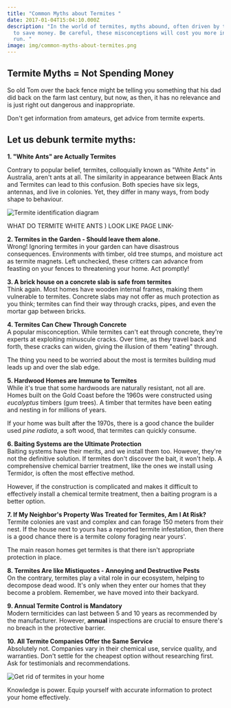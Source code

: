 ```yaml
---
title: "Common Myths about Termites "
date: 2017-01-04T15:04:10.000Z
description: "In the world of termites, myths abound, often driven by the desire
  to save money. Be careful, these misconceptions will cost you more in the long
  run. "
image: img/common-myths-about-termites.png
---
```

## Termite Myths = Not Spending Money 

So old Tom over the back fence might be telling you something that his dad did back on the farm last century, but now, as then, it has no relevance and is just right out dangerous and inappropriate. 

Don't get information from amateurs, get advice from termite experts.    

## Let us debunk termite myths:

**1. "White Ants" are Actually Termites**

Contrary to popular belief, termites, colloquially known as "White Ants" in Australia, aren't ants at all. The similarity in appearance between Black Ants and Termites can lead to this confusion. Both species have six legs, antennas, and live in colonies. Yet, they differ in many ways, from body shape to behaviour. 

![Termite identification diagram](img/black-ant-vs-termite-body-shape.png)

WHAT DO TERMITE WHITE ANTS ) LOOK LIKE PAGE LINK-

**2. Termites in the Garden - Should leave them alone.**\
Wrong! Ignoring termites in your garden can have disastrous consequences. Environments with timber, old tree stumps, and moisture act as termite magnets. Left unchecked, these critters can advance from feasting on your fences to threatening your home. Act promptly!

**3. A brick house on a concrete slab is safe from termites**\
Think again. Most homes have wooden internal frames, making them vulnerable to termites. Concrete slabs may not offer as much protection as you think; termites can find their way through cracks, pipes, and even the mortar gap between bricks.

**4. Termites Can Chew Through Concrete**\
A popular misconception. While termites can't eat through concrete, they're experts at exploiting minuscule cracks. Over time, as they travel back and forth, these cracks can widen, giving the illusion of them "eating" through. 

The thing you need to be worried about the most is termites building mud leads up and over the slab edge.

**5. Hardwood Homes are Immune to Termites**\
While it's true that some hardwoods are naturally resistant, not all are. Homes built on the Gold Coast before the 1960s were constructed using *eucalyptus* timbers (gum trees). A timber that termites have been eating and nesting in for millions of years.

I﻿f your home was built after the 1970s, there is a good chance the builder used *pine radiata*, a soft wood, that termites can quickly consume. 

**6. Baiting Systems are the Ultimate Protection**\
Baiting systems have their merits, and we install them too. However, they're not the definitive solution. If termites don't discover the bait, it won't help. A comprehensive chemical barrier treatment, like the ones we install using Termidor, is often the most effective method.

However, if the construction is complicated and makes it difficult to effectively install a chemical termite treatment, then a baiting program is a better option. 

**7. If My Neighbor's Property Was Treated for Termites, Am I At Risk?**
Termite colonies are vast and complex and can forage 150 meters from their nest. If the house next to yours has a reported termite infestation, then there is a good chance there is a termite colony foraging near yours'. 

The main reason homes get termites is that there isn't appropriate protection in place. 

**8. Termites Are like Mistiquotes - Annoying and Destructive Pests**\
On the contrary, termites play a vital role in our ecosystem, helping to decompose dead wood. It's only when they enter our homes that they become a problem. Remember, we have moved into their backyard. 

**9. Annual Termite Control is Mandatory**\
Modern termiticides can last between 5 and 10 years as recommended by the manufacturer. However, **annual** inspections are crucial to ensure there's no breach in the protective barrier.

**10. All Termite Companies Offer the Same Service**\
Absolutely not. Companies vary in their chemical use, service quality, and warranties. Don't settle for the cheapest option without researching first. Ask for testimonials and recommendations.

![Get rid of termites in your home](img/get-rid-of-termites.png)

Knowledge is power. Equip yourself with accurate information to protect your home effectively.